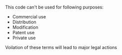 This code can't be used for following purposes:

-   Commercial use
-   Distribution
-   Modification
-   Patent use
-   Private use

Voilation of these terms will lead to major legal actions
